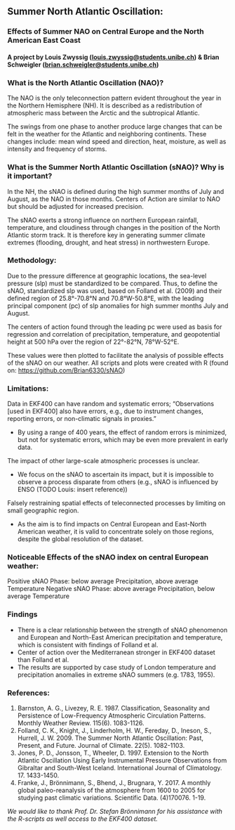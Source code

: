 ## Summer North Atlantic Oscillation:
### Effects of Summer NAO on Central Europe and the North American East Coast
#### A project by Louis Zwyssig (louis.zwyssig@students.unibe.ch) & Brian Schweigler (brian.schweigler@students.unibe.ch)

### What is the North Atlantic Oscillation (NAO)?
The NAO is the only teleconnection pattern evident throughout the year in the Northern Hemisphere (NH). It is described as a redistribution of atmospheric mass between the Arctic and the subtropical Atlantic. 

The swings from one phase to another produce large changes that can be felt in the weather for the Atlantic and neighboring continents. These changes include: 
mean wind speed and direction, heat, moisture, as well as intensity and frequency of storms.

### What is the Summer North Atlantic Oscillation (sNAO)? Why is it important?
In the NH, the sNAO is defined during the high summer months of July and August, as the NAO in those months. Centers of Action are similar to NAO but should be adjusted for increased precision. 

The sNAO exerts a strong influence on northern European rainfall, temperature, and cloudiness through changes in the position of the North Atlantic storm track. It is therefore key in generating summer climate extremes (flooding, drought, and heat stress) in northwestern Europe. 

### Methodology:
Due to the  pressure difference at geographic locations, the sea-level pressure (slp) must be standardized to be compared. Thus, to define the sNAO, standardized slp was used, based on Folland et al. (2009) and their defined region of 25.8°-70.8°N and 70.8°W-50.8°E, with the leading principal component (pc) of slp anomalies for high summer months July and August.

The centers of action found through the leading pc were used as basis for regression and correlation of precipitation, temperature, and geopotential height at 500 hPa over the region of 22°-82°N, 78°W-52°E.

These values were then plotted to facilitate the analysis of possible effects of the sNAO on our weather.
All scripts and plots were created with R (found on: https://github.com/Brian6330/sNAO)

### Limitations:
Data in EKF400 can have random and systematic errors; “Observations [used in EKF400] also have errors, e.g., due to instrument changes, reporting errors, or non-climatic signals in proxies.”
- By using a range of 400 years, the effect of random errors is minimized, but not for systematic errors, which may be even more prevalent in early data. 

The impact of other large-scale atmospheric processes is unclear. 
- We focus on the sNAO to ascertain its impact, but it is impossible to observe a process disparate from others (e.g., sNAO is influenced by ENSO (TODO Louis: insert reference))

Falsely restraining spatial effects of teleconnected processes by limiting on small geographic region.
- As the aim is to find impacts on Central European and East-North American weather, it is valid to concentrate solely on those regions, despite the global resolution of the dataset.

### Noticeable Effects of the sNAO index on central European weather:
Positive  sNAO Phase: 	below average Precipitation, 	above average Temperature
Negative sNAO Phase: 	above average Precipitation, 	below average Temperature 

### Findings 
- There is a clear relationship between the strength of sNAO phenomenon and European and North-East American precipitation and temperature, which is consistent with findings of Folland et al.
- Center of action over the Mediterranean stronger in EKF400 dataset than Folland et al. 
- The results are supported by case study of London temperature and precipitation anomalies in extreme sNAO summers (e.g. 1783, 1955).

### References:
1. Barnston, A. G., Livezey, R. E. 1987. Classification, Seasonality and Persistence of Low-Frequency Atmospheric Circulation Patterns. Monthly Weather Review. 115(6). 1083-1126.
2. Folland, C. K., Knight, J., Linderholm, H. W., Fereday, D., Ineson, S., Hurrell, J. W. 2009. The Summer North Atlantic Oscillation: Past, Present, and Future. Journal of Climate. 22(5). 1082-1103.
3. Jones, P. D., Jonsson, T., Wheeler, D. 1997. Extension to the North Atlantic Oscillation Using Early Instrumental Pressure Observations from Gibraltar and South-West Iceland. International Journal of Climatology. 17. 1433-1450.
4. Franke, J., Brönnimann, S., Bhend, J., Brugnara, Y. 2017. A monthly global paleo-reanalysis of the atmosphere from 1600 to 2005 for studying past climatic variations. Scientific Data. (4)170076. 1-19.

_We would like to thank Prof. Dr. Stefan Brönnimann for his assistance with the R-scripts as well access to the EKF400 dataset._
